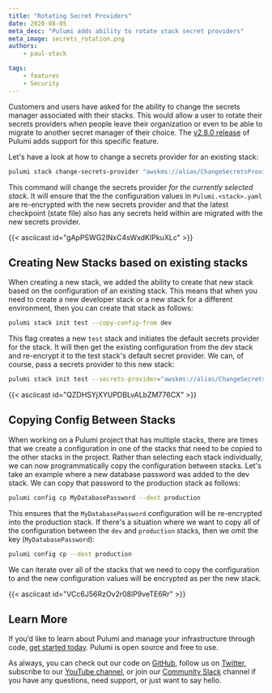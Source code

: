 ```yaml
---
title: "Rotating Secret Providers"
date: 2020-08-05
meta_desc: "Pulumi adds ability to rotate stack secret providers"
meta_image: secrets_rotation.png
authors:
    - paul-stack

tags:
    - features
    - Security
---
```


Customers and users have asked for the ability
to change the secrets manager associated with their stacks. This would allow a user to rotate
their secrets providers when people leave their organization or even to be able to migrate
to another secret manager of their choice. The [v2.8.0 release](https://github.com/pulumi/pulumi/releases/tag/v2.8.0)
of Pulumi adds support for this specific feature.

Let's have a look at how to change a secrets provider for an existing stack:

```bash
pulumi stack change-secrets-provider "awskms://alias/ChangeSecretsProvider?region=us-west-2"
```

This command will change the secrets provider *for the currently selected stack*. It will
ensure that the the configuration values in `Pulumi.<stack>.yaml` are re-encrypted
with the new secrets provider and that the latest checkpoint (state file)
also has any secrets held within are migrated with the new secrets provider.

{{< asciicast id="gApPSWG2lNxC4sWxdKIPkuXLc" >}}

## Creating New Stacks based on existing stacks

When creating a new stack, we added the ability to create that new stack based on the configuration of
an existing stack. This means that when you need to create a new developer stack or a new stack for a
different environment, then you can create that stack as follows:

```bash
pulumi stack init test --copy-config-from dev
```

This flag creates a new `test` stack and initiates the default secrets provider for the stack. It will then
get the existing configuration from the dev stack and re-encrypt it to the test stack's default secret provider.
We can, of course, pass a secrets provider to this new stack:

```bash
pulumi stack init test --secrets-provider="awskms://alias/ChangeSecretsProvider?region=us-west-2" --copy-config-from dev
```

{{< asciicast id="QZDHSYjXYUPDBLvALbZM776CX" >}}

## Copying Config Between Stacks

When working on a Pulumi project that has multiple stacks, there are times that we create a configuration
in one of the stacks that need to be copied to the other stacks in the project. Rather than selecting each
stack individually, we can now programmatically copy the configuration between stacks. Let's take an example where
a new database password was added to the dev stack. We can copy that password to the production stack as follows:

```bash
pulumi config cp MyDatabasePassword --dest production
```

This ensures that the `MyDatabasePassword` configuration will be re-encrypted into the production stack. If
there's a situation where we want to copy all of the configuration between the `dev` and `production` stacks,
then we omit the key (`MyDatabasePassword`):

```bash
pulumi config cp --dest production
```

We can iterate over all of the stacks that we need to copy the configuration to and the new configuration
values will be encrypted as per the new stack.

{{< asciicast id="VCc6J56RzOv2r08lP9veTE6Rr" >}}

## Learn More

If you’d like to learn about Pulumi and manage your infrastructure through code,
[get started today](https://www.pulumi.com/docs/get-started/). Pulumi is open source and free to use.

As always, you can check out our code on [GitHub](https://github.com/pulumi), follow us
on [Twitter](https://twitter.com/pulumicorp), subscribe to our [YouTube channel](https://www.youtube.com/channel/UC2Dhyn4Ev52YSbcpfnfP0Mw),
or join our [Community Slack](https://slack.pulumi.com/) channel if you have any questions,
need support, or just want to say hello.
